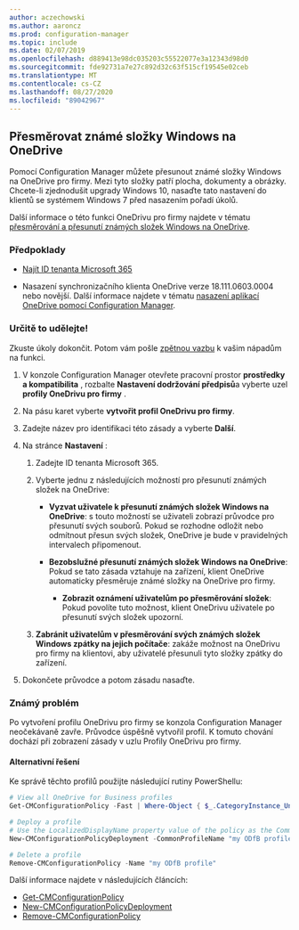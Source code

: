 ```yaml
---
author: aczechowski
ms.author: aaroncz
ms.prod: configuration-manager
ms.topic: include
ms.date: 02/07/2019
ms.openlocfilehash: d889413e98dc035203c55522077e3a12343d98d0
ms.sourcegitcommit: fde92731a7e27c892d32c63f515cf19545e02ceb
ms.translationtype: MT
ms.contentlocale: cs-CZ
ms.lasthandoff: 08/27/2020
ms.locfileid: "89042967"
---
```

## <a name="redirect-windows-known-folders-to-onedrive"></a><a name="bkmk_odfb"></a> Přesměrovat známé složky Windows na OneDrive
<!--3556021-->

Pomocí Configuration Manager můžete přesunout známé složky Windows na OneDrive pro firmy. Mezi tyto složky patří plocha, dokumenty a obrázky. Chcete-li zjednodušit upgrady Windows 10, nasaďte tato nastavení do klientů se systémem Windows 7 před nasazením pořadí úkolů. 

Další informace o této funkci OneDrivu pro firmy najdete v tématu [přesměrování a přesunutí známých složek Windows na OneDrive](/onedrive/redirect-known-folders).


### <a name="prerequisites"></a>Předpoklady

- [Najít ID tenanta Microsoft 365](https://docs.microsoft.com/onedrive/find-your-office-365-tenant-id)  

- Nasazení synchronizačního klienta OneDrive verze 18.111.0603.0004 nebo novější. Další informace najdete v tématu [nasazení aplikací OneDrive pomocí Configuration Manager](/onedrive/deploy-on-windows).  


### <a name="try-it-out"></a>Určitě to udělejte!

Zkuste úkoly dokončit. Potom vám pošle [zpětnou vazbu](../../../../understand/find-help.md#product-feedback) k vašim nápadům na funkci.

1. V konzole Configuration Manager otevřete pracovní prostor **prostředky a kompatibilita** , rozbalte **Nastavení dodržování předpisů**a vyberte uzel **profily OneDrivu pro firmy** .  

2. Na pásu karet vyberte **vytvořit profil OneDrivu pro firmy**.  

3. Zadejte název pro identifikaci této zásady a vyberte **Další**.  

4. Na stránce **Nastavení** :

    1. Zadejte ID tenanta Microsoft 365.  

    2. Vyberte jednu z následujících možností pro přesunutí známých složek na OneDrive:  

        - **Vyzvat uživatele k přesunutí známých složek Windows na OneDrive**: s touto možností se uživateli zobrazí průvodce pro přesunutí svých souborů. Pokud se rozhodne odložit nebo odmítnout přesun svých složek, OneDrive je bude v pravidelných intervalech připomenout.  

        - **Bezobslužné přesunutí známých složek Windows na OneDrive**: Pokud se tato zásada vztahuje na zařízení, klient OneDrive automaticky přesměruje známé složky na OneDrive pro firmy.  

            - **Zobrazit oznámení uživatelům po přesměrování složek**: Pokud povolíte tuto možnost, klient OneDrivu uživatele po přesunutí svých složek upozorní.  

    3. **Zabránit uživatelům v přesměrování svých známých složek Windows zpátky na jejich počítače**: zakáže možnost na OneDrivu pro firmy na klientovi, aby uživatelé přesunuli tyto složky zpátky do zařízení.  

5. Dokončete průvodce a potom zásadu nasaďte.  


### <a name="known-issue"></a>Známý problém

Po vytvoření profilu OneDrivu pro firmy se konzola Configuration Manager neočekávaně zavře. Průvodce úspěšně vytvořil profil. K tomuto chování dochází při zobrazení zásady v uzlu Profily OneDrivu pro firmy. 

#### <a name="workaround"></a>Alternativní řešení
Ke správě těchto profilů použijte následující rutiny PowerShellu:


```PowerShell
# View all OneDrive for Business profiles
Get-CMConfigurationPolicy -Fast | Where-Object { $_.CategoryInstance_UniqueIDs -eq "SettingsAndPolicy:SMS_OneDriveKnownFolderMigrationSettings" }

# Deploy a profile
# Use the LocalizedDisplayName property value of the policy as the CommonProfileName parameter.
New-CMConfigurationPolicyDeployment -CommonProfileName "my ODfB profile" -CollectionName "my collection"

# Delete a profile
Remove-CMConfigurationPolicy -Name "my ODfB profile"
```

Další informace najdete v následujících článcích:
- [Get-CMConfigurationPolicy](/powershell/module/configurationmanager/get-cmconfigurationpolicy?view=sccm-ps)
- [New-CMConfigurationPolicyDeployment](/powershell/module/ConfigurationManager/New-CMConfigurationPolicyDeployment?view=sccm-ps)
- [Remove-CMConfigurationPolicy](/powershell/module/configurationmanager/remove-cmconfigurationpolicy?view=sccm-ps)